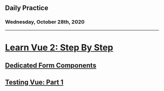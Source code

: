 ## Daily Practice
### Wednesday, October 28th, 2020
---


# [Learn Vue 2: Step By Step](https://laracasts.com/series/learn-vue-2-step-by-step)


## [Dedicated Form Components](https://laracasts.com/series/learn-vue-2-step-by-step/episodes/29)



## [Testing Vue: Part 1](https://laracasts.com/series/learn-vue-2-step-by-step/episodes/30)
